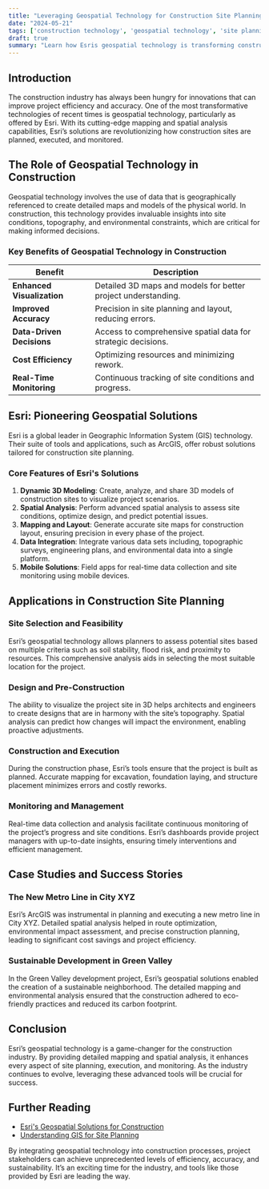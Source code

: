 ```yaml
---
title: "Leveraging Geospatial Technology for Construction Site Planning by Esri"
date: "2024-05-21"
tags: ['construction technology', 'geospatial technology', 'site planning', 'Esri', 'mapping', 'spatial analysis', 'project management', 'construction innovation', 'GIS']
draft: true
summary: "Learn how Esris geospatial technology is transforming construction site planning, providing detailed mapping and spatial analysis that enhance project planning, execution, and monitoring."
---
```


## Introduction

The construction industry has always been hungry for innovations that can improve project efficiency and accuracy. One of the most transformative technologies of recent times is geospatial technology, particularly as offered by Esri. With its cutting-edge mapping and spatial analysis capabilities, Esri’s solutions are revolutionizing how construction sites are planned, executed, and monitored.

## The Role of Geospatial Technology in Construction

Geospatial technology involves the use of data that is geographically referenced to create detailed maps and models of the physical world. In construction, this technology provides invaluable insights into site conditions, topography, and environmental constraints, which are critical for making informed decisions.

### Key Benefits of Geospatial Technology in Construction

| Benefit | Description |
| --- | --- |
| **Enhanced Visualization** | Detailed 3D maps and models for better project understanding. |
| **Improved Accuracy** | Precision in site planning and layout, reducing errors. |
| **Data-Driven Decisions** | Access to comprehensive spatial data for strategic decisions. |
| **Cost Efficiency** | Optimizing resources and minimizing rework. |
| **Real-Time Monitoring** | Continuous tracking of site conditions and progress. |

## Esri: Pioneering Geospatial Solutions

Esri is a global leader in Geographic Information System (GIS) technology. Their suite of tools and applications, such as ArcGIS, offer robust solutions tailored for construction site planning.

### Core Features of Esri's Solutions

1. **Dynamic 3D Modeling**: Create, analyze, and share 3D models of construction sites to visualize project scenarios.
2. **Spatial Analysis**: Perform advanced spatial analysis to assess site conditions, optimize design, and predict potential issues.
3. **Mapping and Layout**: Generate accurate site maps for construction layout, ensuring precision in every phase of the project.
4. **Data Integration**: Integrate various data sets including, topographic surveys, engineering plans, and environmental data into a single platform.
5. **Mobile Solutions**: Field apps for real-time data collection and site monitoring using mobile devices.

## Applications in Construction Site Planning

### Site Selection and Feasibility

Esri’s geospatial technology allows planners to assess potential sites based on multiple criteria such as soil stability, flood risk, and proximity to resources. This comprehensive analysis aids in selecting the most suitable location for the project.

### Design and Pre-Construction

The ability to visualize the project site in 3D helps architects and engineers to create designs that are in harmony with the site’s topography. Spatial analysis can predict how changes will impact the environment, enabling proactive adjustments.

### Construction and Execution

During the construction phase, Esri’s tools ensure that the project is built as planned. Accurate mapping for excavation, foundation laying, and structure placement minimizes errors and costly reworks.

### Monitoring and Management

Real-time data collection and analysis facilitate continuous monitoring of the project’s progress and site conditions. Esri’s dashboards provide project managers with up-to-date insights, ensuring timely interventions and efficient management.

## Case Studies and Success Stories

### The New Metro Line in City XYZ

Esri’s ArcGIS was instrumental in planning and executing a new metro line in City XYZ. Detailed spatial analysis helped in route optimization, environmental impact assessment, and precise construction planning, leading to significant cost savings and project efficiency.

### Sustainable Development in Green Valley

In the Green Valley development project, Esri’s geospatial solutions enabled the creation of a sustainable neighborhood. The detailed mapping and environmental analysis ensured that the construction adhered to eco-friendly practices and reduced its carbon footprint.

## Conclusion

Esri’s geospatial technology is a game-changer for the construction industry. By providing detailed mapping and spatial analysis, it enhances every aspect of site planning, execution, and monitoring. As the industry continues to evolve, leveraging these advanced tools will be crucial for success.

## Further Reading

- [Esri's Geospatial Solutions for Construction](https://www.esri.com/en-us/industries/construction/overview)
- [Understanding GIS for Site Planning](https://www.gislounge.com/site-planning-gis/)

By integrating geospatial technology into construction processes, project stakeholders can achieve unprecedented levels of efficiency, accuracy, and sustainability. It’s an exciting time for the industry, and tools like those provided by Esri are leading the way.